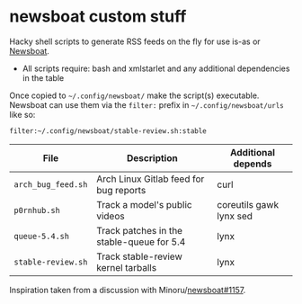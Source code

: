 # newsboat custom stuff
Hacky shell scripts to generate RSS feeds on the fly for use is-as or [Newsboat](https://github.com/newsboat/newsboat).

* All scripts require: bash and xmlstarlet and any additional dependencies in the table

Once copied to `~/.config/newsboat/` make the script(s) executable. Newsboat can use them via the `filter:` prefix in `~/.config/newsboat/urls` like so:
```
filter:~/.config/newsboat/stable-review.sh:stable
```

File | Description | Additional depends |
 --- | --- | --- |
`arch_bug_feed.sh` | Arch Linux Gitlab feed for bug reports | curl |
`p0rnhub.sh` | Track a model's public videos | coreutils gawk lynx sed |
`queue-5.4.sh` | Track patches in the stable-queue for 5.4 | lynx |
`stable-review.sh` | Track stable-review kernel tarballs | lynx |

Inspiration taken from a discussion with Minoru/[newsboat#1157](https://github.com/newsboat/newsboat/issues/1157).
